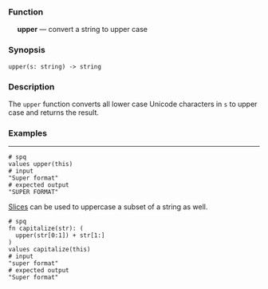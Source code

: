 ### Function

&emsp; **upper** &mdash; convert a string to upper case

### Synopsis

```
upper(s: string) -> string
```

### Description

The `upper` function converts all lower case Unicode characters in `s`
to upper case and returns the result.

### Examples

---

```mdtest-spq
# spq
values upper(this)
# input
"Super format"
# expected output
"SUPER FORMAT"
```

[Slices](../../expressions.md#slices) can be used to uppercase a subset of a string as well.

```mdtest-spq
# spq
fn capitalize(str): (
  upper(str[0:1]) + str[1:]
)
values capitalize(this)
# input
"super format"
# expected output
"Super format"
```
